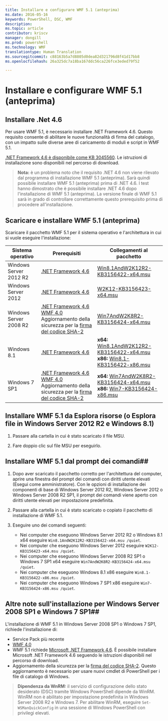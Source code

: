 ```yaml
---
title: Installare e configurare WMF 5.1 (anteprima)
ms.date: 2016-05-16
keywords: PowerShell, DSC, WMF
description: 
ms.topic: article
contributor: kriscv
manager: dongill
ms.prod: powershell
ms.technology: WMF
translationtype: Human Translation
ms.sourcegitcommit: c88163b5a7d8805d0dea82d321796d8f41d17bb8
ms.openlocfilehash: 26a325dc7a18ba167ddc56ca226fce3eded79f52

---
```


# Installare e configurare WMF 5.1 (anteprima) #

## Installare .Net 4.6
Per usare WMF 5.1, è necessario installare .NET Framework 4.6. Questo requisito consente di abilitare le nuove funzionalità di firma del catalogo, con un impatto sulle diverse aree di caricamento di moduli e script in WMF 5.1. 

[.NET Framework 4.6 è disponibile come KB 3045560](https://support.microsoft.com/en-us/kb/3045560). Le istruzioni di installazione sono disponibili nel percorso di download.

> **Nota:** è un problema noto che il requisito .NET 4.6 non viene rilevato dal programma di installazione WMF 5.1 (anteprima). Sarà quindi possibile installare WMF 5.1 (anteprima) prima di .NET 4.6. I test hanno dimostrato che è possibile installare .NET 4.6 dopo l'installazione di WMF 5.1 (anteprima). La versione finale di WMF 5.1 sarà in grado di controllare correttamente questo prerequisito prima di procedere all'installazione. 

## Scaricare e installare WMF 5.1 (anteprima)

Scaricare il pacchetto WMF 5.1 per il sistema operativo e l'architettura in cui si vuole eseguire l'installazione:

| Sistema operativo       | Prerequisiti | Collegamenti al pacchetto             |
|------------------------|---------------|---------------------------|
| Windows Server 2012 R2 | [.NET Framework 4.6](https://support.microsoft.com/en-us/kb/3045560) | [Win8.1AndW2K12R2-KB3156422-x64.msu](http://go.microsoft.com/fwlink/?LinkID=823586)|
| Windows Server 2012    | [.NET Framework 4.6](https://support.microsoft.com/en-us/kb/3045560) | [W2K12-KB3156423-x64.msu](http://go.microsoft.com/fwlink/?LinkID=823587)|
| Windows Server 2008 R2 | [.NET Framework 4.6](https://support.microsoft.com/en-us/kb/3045560) </br> [WMF 4.0](http://www.microsoft.com/en-us/download/details.aspx?id=40855) </br> Aggiornamento della sicurezza per la [firma del codice SHA-2](https://technet.microsoft.com/en-us/library/security/3033929) | [Win7AndW2K8R2-KB3156424-x64.msu](http://go.microsoft.com/fwlink/?LinkID=823588) |
| Windows 8.1            | [.NET Framework 4.6](https://support.microsoft.com/en-us/kb/3045560) | **x64:** [Win8.1AndW2K12R2-KB3156422-x64.msu](http://go.microsoft.com/fwlink/?LinkID=823586) </br> **x86:** [Win8.1-KB3156422-x86.msu](http://go.microsoft.com/fwlink/?LinkID=823589) |
| Windows 7 SP1          | [.NET Framework 4.6](https://support.microsoft.com/en-us/kb/3045560) </br> [WMF 4.0](http://www.microsoft.com/en-us/download/details.aspx?id=40855) </br> Aggiornamento della sicurezza per la [firma del codice SHA-2](https://technet.microsoft.com/en-us/library/security/3033929) | **x64:** [Win7AndW2K8R2-KB3156424-x64.msu](http://go.microsoft.com/fwlink/?LinkID=823588) </br> **x86:** [Win7-KB3156424-x86.msu](http://go.microsoft.com/fwlink/?LinkID=823590) |


## Installare WMF 5.1 da Esplora risorse (o Esplora file in Windows Server 2012 R2 e Windows 8.1)

1. Passare alla cartella in cui è stato scaricato il file MSU.

2. Fare doppio clic sul file MSU per eseguirlo.

## Installare WMF 5.1 dal prompt dei comandi##

1. Dopo aver scaricato il pacchetto corretto per l'architettura del computer, aprire una finestra del prompt dei comandi con diritti utente elevati (Esegui come amministratore). Con le opzioni di installazione dei componenti di base di Windows Server 2012 R2, Windows Server 2012 o Windows Server 2008 R2 SP1, il prompt dei comandi viene aperto con diritti utente elevati per impostazione predefinita.

2. Passare alla cartella in cui è stato scaricato o copiato il pacchetto di installazione di WMF 5.1.

3. Eseguire uno dei comandi seguenti:
    - Nei computer che eseguono Windows Server 2012 R2 o Windows 8.1 x64 eseguire `Win8.1AndW2K12R2-KB3156422-x64.msu /quiet`.
    - Nei computer che eseguono Windows Server 2012 eseguire `W2K12-KB3156423-x64.msu /quiet`.
    - Nei computer che eseguono Windows Server 2008 R2 SP1 o Windows 7 SP1 x64 eseguire `Win7AndW2K8R2-KB3156424-x64.msu /quiet`.
    - Nei computer che eseguono Windows 8.1 x86 eseguire `Win8.1-KB3156422-x86.msu /quiet`.
    - Nei computer che eseguono Windows 7 SP1 x86 eseguire `Win7-KB3156424-x86.msu /quiet`.

## Altre note sull'installazione per Windows Server 2008 SP1 e Windows 7 SP1##
L'installazione di WMF 5.1 in Windows Server 2008 SP1 o Windows 7 SP1, richiede l'installazione di:
- Service Pack più recente
- [WMF 4.0](http://www.microsoft.com/en-us/download/details.aspx?id=40855)
- WMF 5.1 richiede [Microsoft .NET Framework 4.6](https://support.microsoft.com/en-us/kb/3045560). È possibile installare Microsoft .NET Framework 4.6 seguendo le istruzioni disponibili nel percorso di download.
- Aggiornamento della sicurezza per la [firma del codice SHA-2](https://technet.microsoft.com/en-us/library/security/3033929). Questo aggiornamento è necessario per usare nuovi cmdlet di PowerShell per i file di catalogo di Windows. 

> **Dipendenza da WnRM:** il servizio di configurazione dello stato desiderato (DSC) tramite Windows PowerShell dipende da WinRM. WinRM non è abilitato per impostazione predefinita in Windows Server 2008 R2 e Windows 7. Per abilitare WinRM, eseguire `Set-WSManQuickConfig` in una sessione di Windows PowerShell con privilegi elevati.




<!--HONumber=Aug16_HO3-->


